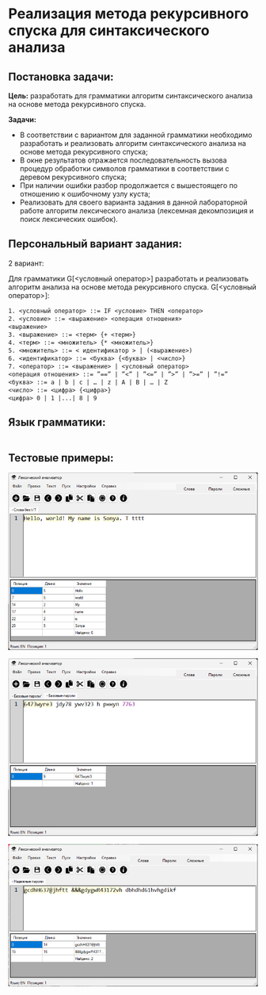 # Реализация метода рекурсивного спуска для синтаксического анализа

## Постановка задачи:

**Цель:** разработать для грамматики алгоритм синтаксического анализа на основе метода рекурсивного спуска.

**Задачи:**
- В соответствии с вариантом для заданной грамматики необходимо разработать и реализовать алгоритм синтаксического анализа на основе метода рекурсивного спуска;
- В окне результатов отражается последовательность вызова процедур обработки символов грамматики в соответствии с деревом рекурсивного спуска;
- При наличии ошибки разбор продолжается с вышестоящего по отношению к ошибочному узлу куста;
- Реализовать для своего варианта задания в данной лабораторной работе алгоритм лексического анализа (лексемная декомпозиция и поиск лексических ошибок).

## Персональный вариант задания:

2 вариант: 

Для грамматики G[<условный оператор>] разработать и реализовать алгоритм анализа на основе метода рекурсивного спуска. G[<условный оператор>]:

```bnf
1. <условный оператор> ::= IF <условие> THEN <оператор>
2. <условие> ::= <выражение> <операция отношения>
<выражение>
3. <выражение> ::= <терм> {+ <терм>}
4. <терм> ::= <множитель> {* <множитель>}
5. <множитель> ::= < идентификатор > | (<выражение>)
6. <идентификатор> ::= <буква> {<буква> | <число>}
7. <оператор> ::= <выражение> | <условный оператор>
<операция отношения> ::= ”==” | ”<” | ”<=” | ”>” | ”>=” | ”!=”
<буква> ::= a | b | c | … | z | A | B | … | Z
<число> ::= <цифра> {<цифра>}
<цифра> 0 | 1 |...| 8 | 9
```

## Язык грамматики:

```bnf

```


## Тестовые примеры: 
![Корректный ввод](/test1.png)

![Ошибочный ввод](/test2.png)

![Ошибочный ввод](/test3.png)

